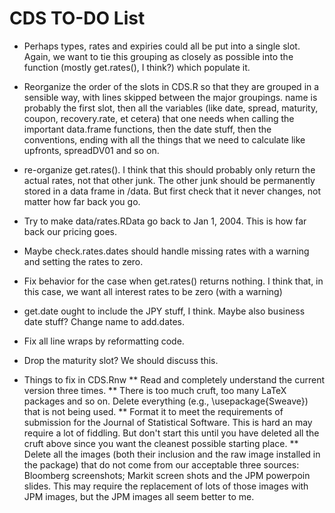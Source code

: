 CDS TO-DO List
========================================================
* Perhaps types, rates and expiries could all be put into a single slot. Again, we want to tie this grouping as closely as possible into the function (mostly get.rates(), I think?) which populate it.

* Reorganize the order of the slots in CDS.R so that they are grouped in a sensible way, with lines skipped between the major groupings. name is probably the first slot, then all the variables (like date, spread, maturity, coupon, recovery.rate, et cetera) that one needs when calling the important data.frame functions, then the date stuff, then the conventions, ending with all the things that we need to calculate like upfronts, spreadDV01 and so on.

* re-organize get.rates(). I think that this should probably only return the actual rates, not that other junk. The other junk should be permanently stored in a data frame in /data. But first check that it never changes, not matter how far back you go.

* Try to make data/rates.RData go back to Jan 1, 2004. This is how far back our pricing goes.

* Maybe check.rates.dates should handle missing rates with a warning and setting the rates to zero.

* Fix behavior for the case when get.rates() returns nothing. I think that, in this case, we want all interest rates to be zero (with a warning) 

* get.date ought to include the JPY stuff, I think. Maybe also business date stuff? Change name to add.dates.

* Fix all line wraps by reformatting code.

* Drop the maturity slot? We should discuss this.

* Things to fix in CDS.Rnw
** Read and completely understand the current version three times.
** There is too much cruft, too many LaTeX packages and so on. Delete everything (e.g., \usepackage{Sweave}) that is not being used.
** Format it to meet the requirements of submission for the Journal of Statistical Software. This is hard an may require a lot of fiddling. But don't start this until you have deleted all the cruft above since you want the cleanest possible starting place.
** Delete all the images (both their inclusion and the raw image installed in the package) that do not come from our acceptable three sources: Bloomberg screenshots; Markit screen shots and the JPM powerpoin slides. This may require the replacement of lots of those images with JPM images, but the JPM images all seem better to me.
